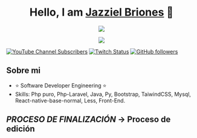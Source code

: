<div align="center">
<h1 align="center">Hello, I am <a href="">Jazziel Briones</a> 👋</h1>
</div>
<p align="center">
  <a href="https://github.com/DenverCoder1/readme-typing-svg"><img src="https://readme-typing-svg.herokuapp.com?font=Time+New+Roman&color=cyan&size=25&center=true&vCenter=true&width=600&height=100&lines=Welcome+People+..&hearts;++;+Software+Developer+Engineering;Active+Learner/Researcher;Love+to+learn+new+stuffs..:D"></a>
</p>

<div align="center">
  <img src="https://i.pinimg.com/564x/7a/31/06/7a31068e1bdea7dec0d04d77c0b27df6.jpg">
</div>

[![YouTube Channel Subscribers](https://img.shields.io/youtube/channel/subscribers/UCcMcpyF2c08DARVfJIRUklw?style=social)](https://www.youtube.com/@jazzielGod/videos)
[![Twitch Status](https://img.shields.io/twitch/status/jazzielgod?style=social)](https://www.twitch.tv/jazzielgod)
[![GitHub followers](https://img.shields.io/github/followers/jazzielgod?style=social)](https://github.com/JazzielGod)
<!-- ![Discord Shield](https://discordapp.com/api/guilds/807719549075980308/widget.png?style=shield) -->

## Sobre mi

- ⭐ Software Developer Engineering ⭐ 
- Skills: Php puro, Php-Laravel, Java, Py, Bootstrap, TaiwindCSS, Mysql, React-native-base-normal, Less, Front-End.

## *PROCESO DE FINALIZACIÓN* -> Proceso de edición
<!-- 
<table>
<tr>
<td width="50%">
<h3 align="center">CURSO PHP</h3>
<div align="center">
  <a href=""https://github.com/JazzielGod/CURSOPHP" target="_blank"><img src="https://th.bing.com/th/id/OIP.r0EKGiOfI0F5wgpMQnLeEAHaEK?pid=ImgDet&rs=1" width="400"           alt="Curso PHP basico/itermedio/dificil"></a>
</div>
</td>

<td width="50%">
               <br>
  <h3 align="center">CUSO BOOTSTRAP</h3>
  <div align="center">                                       
  <a href="" target="_blank"><img src="https://th.bing.com/th/id/R.d012e3c7188f09ae03490cc9b4a3154b?rik=0OJ9MkJhJ6uNNg&pid=ImgRaw&r=0" width="400" alt="Curso Bootstrap"></a>
  <br>
  <p>
  <a href="https://github.com/jazzielgod/bootstrap" target="_blank">
  <img src="https://img.shields.io/badge/FALTA?style=for-the-badge&logo=github&logoColor=black">
  </a>
  <a href="https://www.youtube.com/watch?v=phsuWJCweY8&list=PLAzlSdU-KYwXz-a12vbFKI-mKhKzJeTZb&index=30" target="_blank">
  <img src="https://img.shields.io/badge/-Youtube-green?style=for-the-badge&color=3fFD7f">
  </a>
  </p>
  </div>                                                             
  </table>                                                                                 
</div>
->
